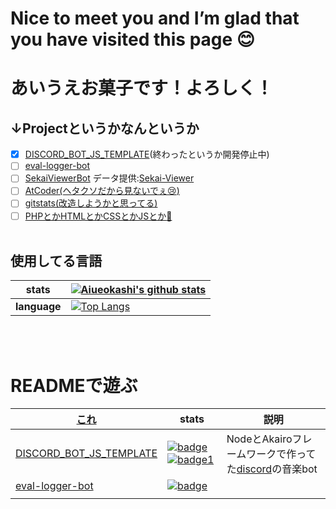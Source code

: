# Nice to meet you and I’m glad that you have visited this page 😊
# あいうえお菓子です！よろしく！
## ↓Projectというかなんというか
- [x] [DISCORD_BOT_JS_TEMPLATE](https://github.com/Aiueokashi/DISCORD_BOT_JS_TEMPLATE)(終わったというか開発停止中)
- [ ] [eval-logger-bot](https://github.com/Aiueokashi/eval-logger-bot)
- [ ] [SekaiViewerBot](https://github.com/Aiueokashi/Sekai-Viewer-Bot) データ提供:[Sekai-Viewer](https://github.com/Sekai-World/sekai-viewer)
- [ ] [AtCoder(ヘタクソだから見ないでぇ:cry:)](https://github.com/Aiueokashi/AtCoder)
- [ ] [gitstats(改造しようかと思ってる)](https://github.com/Aiueokashi/Gitstats-repo)
- [ ] [PHPとかHTMLとかCSSとかJSとか:thinking:](https://github.com/Aiueokashi/testHTML)
<br><br>
## 使用してる言語
|stats|[![Aiueokashi's github stats](https://github-readme-stats.vercel.app/api?username=Aiueokashi&count_private=false&show_icons=true&icon_color=79ff97&bg_color=3,000000,c0c0c0&title_color=ff00ff&text_color=00ff00&custom_title=あいうえお菓子のすてーたす)](https://github.com/Aiueokashi/Gitstats-repo)|
|---|---|
|**language**|[![Top Langs](https://github-readme-stats.vercel.app/api/top-langs/?username=Aiueokashi&text_color=79ff97&bg_color=30,000000,808080&title_color=00ff00&custom_title=使ってることば↓)](https://github.com/Aiueokasi/Gitstats-repo)|
<br><br>
# READMEで遊ぶ
|[これ](https://github.com/Aiueokashi/Aiueokashi/blob/main/README.md#projectというかなんというか)|stats|説明|
|---|---|---|
|[DISCORD_BOT_JS_TEMPLATE](https://github.com/Aiueokashi/DISCORD_BOT_JS_TEMPLATE)|[![badge](https://img.shields.io/github/repo-size/Aiueokashi/DISCORD_BOT_JS_TEMPLATE?color=ff00ff&label=size%3A)](https://github.com/Aiueokashi/DISCORD_BOT_JS_TEMPLATE)[![badge1](https://img.shields.io/github/license/Aiueokashi/DISCORD_BOT_JS_TEMPLATE?color=ff00ff&label=license%3A)](https://github.com/Aiueokashi/DISCORD_BOT_JS_TEMPLATE)|NodeとAkairoフレームワークで作ってた[discord](https://discord.com)の音楽bot|
|[eval-logger-bot](https://github.com/Aiueokashi/eval-logger-bot)|[![badge](https://img.shields.io/github/repo-size/Aiueokashi/eval-logger-bot?color=ff00ff&label=size%3A)](https://github.com/Aiueokashi/eval-logger-bot)||
||||
